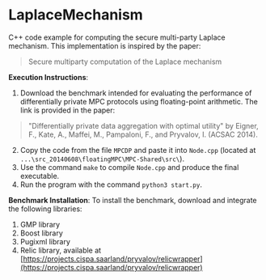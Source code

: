 # LaplaceMechanism
C++ code example for computing the secure multi-party Laplace mechanism. This implementation is inspired by the paper:
> Secure multiparty computation of the Laplace mechanism

**Execution Instructions**:
1. Download the benchmark intended for evaluating the performance of differentially private MPC protocols using floating-point arithmetic. The link is provided in the paper:
> "Differentially private data aggregation with optimal utility" by Eigner, F., Kate, A., Maffei, M., Pampaloni, F., and Pryvalov, I. (ACSAC 2014).
2. Copy the code from the file `MPCDP` and paste it into `Node.cpp` (located at `...\src_20140608\floatingMPC\MPC-Shared\src\`).
3. Use the command `make` to compile `Node.cpp` and produce the final executable.
4. Run the program with the command `python3 start.py`.

**Benchmark Installation**:
To install the benchmark, download and integrate the following libraries:
1. GMP library
2. Boost library
3. Pugixml library
4. Relic library, available at [https://projects.cispa.saarland/pryvalov/relicwrapper](https://projects.cispa.saarland/pryvalov/relicwrapper)
